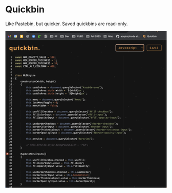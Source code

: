# Quickbin
Like Pastebin, but quicker. Saved quickbins are read-only.
        
![Screenshot of Quickbin](./screenshot.png)

